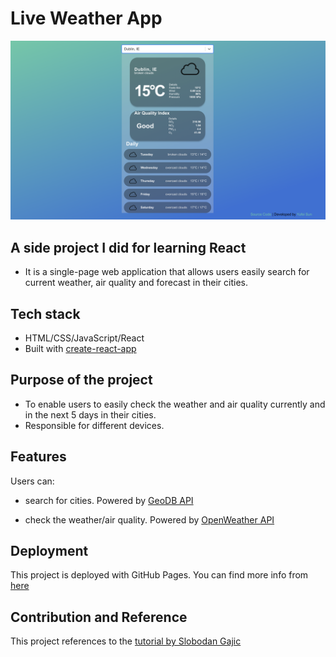 # Live Weather App
![screenshot img](./public/Screenshot.png)

## A side project I did for learning React

- It is a single-page web application that allows users easily search for current weather, air quality and forecast in their cities.

## Tech stack

- HTML/CSS/JavaScript/React
- Built with [create-react-app](https://create-react-app.dev/)

## Purpose of the project

- To enable users to easily check the weather and air quality currently and in the next 5 days in their cities.
- Responsible for different devices.

## Features

Users can: 
- search for cities. 
Powered by [GeoDB API](https://rapidapi.com/wirefreethought/api/geodb-cities/)

- check the weather/air quality.
Powered by [OpenWeather API](https://openweathermap.org/)

## Deployment

This project is deployed with GitHub Pages. You can find more info from [here](https://github.com/gitname/react-gh-pages)

## Contribution and Reference

This project references to the [tutorial by Slobodan Gajic](https://www.youtube.com/watch?v=Reny0cTTv24)
